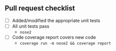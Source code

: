## Pull request checklist

- [ ] Added/modified the appropriate unit tests
- [ ] All unit tests pass
    - `nose2`
- [ ] Code coverage report covers new code
    - `coverage run -m nose2 && coverage report`
